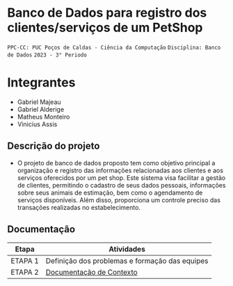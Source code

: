 # Banco de Dados para registro dos clientes/serviços de um PetShop

`PPC-CC: PUC Poços de Caldas - Ciência da Computação`
`Disciplina: Banco de Dados`
`2023 - 3° Periodo`

# Integrantes

- Gabriel Majeau
- Gabriel Alderige
- Matheus Monteiro
- Vinicius Assis

## Descrição do projeto

- O projeto de banco de dados proposto tem como objetivo principal a organização e registro das informações relacionadas aos clientes e aos serviços oferecidos por um pet shop. Este sistema visa facilitar a gestão de clientes, permitindo o cadastro de seus dados pessoais, informações sobre seus animais de estimação, bem como o agendamento de serviços disponíveis. Além disso, proporciona um controle preciso das transações realizadas no estabelecimento.


## Documentação

| Etapa   |  Atividades |
|  :----:   | ----------- |
| ETAPA 1 | Definição dos problemas e formação das equipes |
| ETAPA 2 | <a href="docs/1-Documentacao-contexto.md"> Documentação de Contexto</a>

